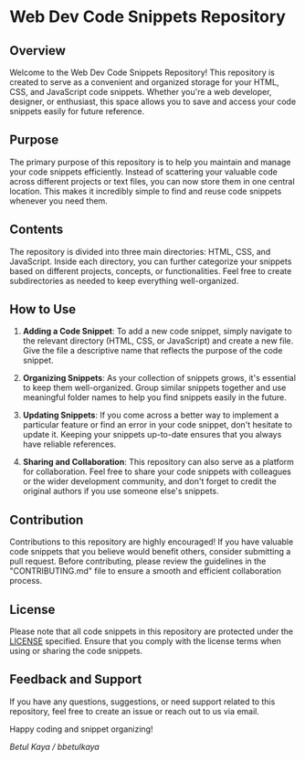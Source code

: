 # Web Dev Code Snippets Repository

## Overview

Welcome to the Web Dev Code Snippets Repository! This repository is created to serve as a convenient and organized storage for your HTML, CSS, and JavaScript code snippets. Whether you're a web developer, designer, or enthusiast, this space allows you to save and access your code snippets easily for future reference.

## Purpose

The primary purpose of this repository is to help you maintain and manage your code snippets efficiently. Instead of scattering your valuable code across different projects or text files, you can now store them in one central location. This makes it incredibly simple to find and reuse code snippets whenever you need them.

## Contents

The repository is divided into three main directories: HTML, CSS, and JavaScript. Inside each directory, you can further categorize your snippets based on different projects, concepts, or functionalities. Feel free to create subdirectories as needed to keep everything well-organized.

## How to Use

1. **Adding a Code Snippet**: To add a new code snippet, simply navigate to the relevant directory (HTML, CSS, or JavaScript) and create a new file. Give the file a descriptive name that reflects the purpose of the code snippet.

2. **Organizing Snippets**: As your collection of snippets grows, it's essential to keep them well-organized. Group similar snippets together and use meaningful folder names to help you find snippets easily in the future.

3. **Updating Snippets**: If you come across a better way to implement a particular feature or find an error in your code snippet, don't hesitate to update it. Keeping your snippets up-to-date ensures that you always have reliable references.

4. **Sharing and Collaboration**: This repository can also serve as a platform for collaboration. Feel free to share your code snippets with colleagues or the wider development community, and don't forget to credit the original authors if you use someone else's snippets.

## Contribution

Contributions to this repository are highly encouraged! If you have valuable code snippets that you believe would benefit others, consider submitting a pull request. Before contributing, please review the guidelines in the "CONTRIBUTING.md" file to ensure a smooth and efficient collaboration process.

## License

Please note that all code snippets in this repository are protected under the [LICENSE](LICENSE) specified. Ensure that you comply with the license terms when using or sharing the code snippets.

## Feedback and Support

If you have any questions, suggestions, or need support related to this repository, feel free to create an issue or reach out to us via email.

Happy coding and snippet organizing!

*Betul Kaya / bbetulkaya*
